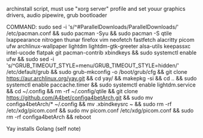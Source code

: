 archinstall script, must use "xorg server" profile and set youur graphics drivers, audio pipewire, grub bootloader

COMMAND:
sudo sed -i 's/^#ParallelDownloads/ParallelDownloads/' /etc/pacman.conf && sudo pacman -Syu && sudo pacman -S qtile lxappearance nitrogen thunar firefox vim neofetch fastfetch alacritty picom ufw archlinux-wallpaper lightdm lightdm-gtk-greeter alsa-utils keepassxc intel-ucode flatpak git pacman-contrib xbindkeys && sudo systemctl enable ufw && sudo sed -i 's/^GRUB_TIMEOUT_STYLE=menu/GRUB_TIMEOUT_STYLE=hidden/' /etc/default/grub && sudo grub-mkconfig -o /boot/grub/cfg && git clone https://aur.archlinux.org/yay.git && cd yay/ && makepkg -si && cd .. && sudo systemctl enable paccache.timer && sudo systemctl enable lightdm.service && cd ~/.config && rm -rf ~/.config/qtile && git clone https://github.com/A4bet/configa4betArch.git && sudo mv configa4betArch/* ~/.config && mv .xbindkeysrc ~ && sudo rm -rf /etc/xdg/picom.conf && sudo mv picom.conf /etc/xdg/picom.conf && sudo rm -rf configa4betArch && reboot


Yay installs Golang (self note)
